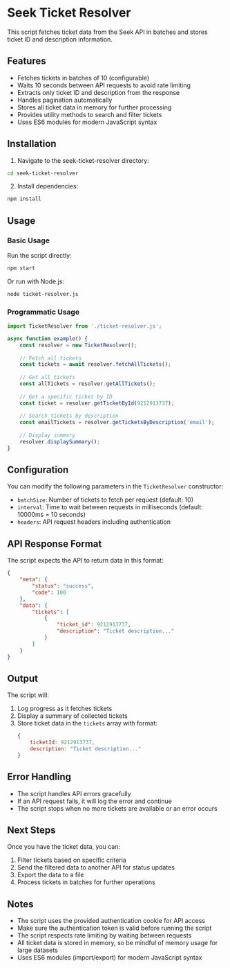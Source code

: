 # Seek Ticket Resolver

This script fetches ticket data from the Seek API in batches and stores ticket ID and description information.

## Features

- Fetches tickets in batches of 10 (configurable)
- Waits 10 seconds between API requests to avoid rate limiting
- Extracts only ticket ID and description from the response
- Handles pagination automatically
- Stores all ticket data in memory for further processing
- Provides utility methods to search and filter tickets
- Uses ES6 modules for modern JavaScript syntax

## Installation

1. Navigate to the seek-ticket-resolver directory:
```bash
cd seek-ticket-resolver
```

2. Install dependencies:
```bash
npm install
```

## Usage

### Basic Usage

Run the script directly:
```bash
npm start
```

Or run with Node.js:
```bash
node ticket-resolver.js
```

### Programmatic Usage

```javascript
import TicketResolver from './ticket-resolver.js';

async function example() {
    const resolver = new TicketResolver();
    
    // Fetch all tickets
    const tickets = await resolver.fetchAllTickets();
    
    // Get all tickets
    const allTickets = resolver.getAllTickets();
    
    // Get a specific ticket by ID
    const ticket = resolver.getTicketById(9212913737);
    
    // Search tickets by description
    const emailTickets = resolver.getTicketsByDescription('email');
    
    // Display summary
    resolver.displaySummary();
}
```

## Configuration

You can modify the following parameters in the `TicketResolver` constructor:

- `batchSize`: Number of tickets to fetch per request (default: 10)
- `interval`: Time to wait between requests in milliseconds (default: 10000ms = 10 seconds)
- `headers`: API request headers including authentication

## API Response Format

The script expects the API to return data in this format:
```json
{
    "meta": {
        "status": "success",
        "code": 100
    },
    "data": {
        "tickets": [
            {
                "ticket_id": 9212913737,
                "description": "Ticket description..."
            }
        ]
    }
}
```

## Output

The script will:
1. Log progress as it fetches tickets
2. Display a summary of collected tickets
3. Store ticket data in the `tickets` array with format:
   ```javascript
   {
       ticketId: 9212913737,
       description: "Ticket description..."
   }
   ```

## Error Handling

- The script handles API errors gracefully
- If an API request fails, it will log the error and continue
- The script stops when no more tickets are available or an error occurs

## Next Steps

Once you have the ticket data, you can:
1. Filter tickets based on specific criteria
2. Send the filtered data to another API for status updates
3. Export the data to a file
4. Process tickets in batches for further operations

## Notes

- The script uses the provided authentication cookie for API access
- Make sure the authentication token is valid before running the script
- The script respects rate limiting by waiting between requests
- All ticket data is stored in memory, so be mindful of memory usage for large datasets
- Uses ES6 modules (import/export) for modern JavaScript syntax 